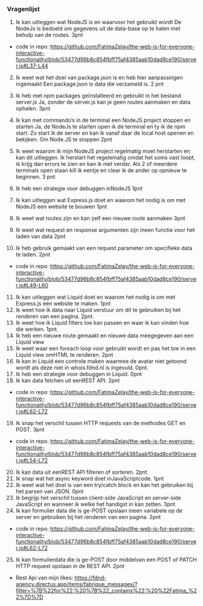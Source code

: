 ### Vragenlijst

1. Ik kan uitleggen wat NodeJS is en waarvoor het gebruikt wordt
De NodeJs is bedoeld om gegevens uit de data-base op te halen met behulp van de routes. 3pnt
- code in repo: https://github.com/FatimaZelay/the-web-is-for-everyone-interactive-functionality/blob/53477d96b8c854fbff75af4385aab10dad8ce190/server.js#L37-L44 
2. Ik weet wat het doel van package.json is en heb hier aanpassingen ingemaakt
Een package.json is data die verzameld is. 2 pnt

3. Ik heb met npm packages geïnstalleerd en gebruikt in het bestand server.js
Ja, zonder de server.js kan je geen routes aanmaken en data ophalen. 3pnt

4. Ik kan met commando’s in de terminal een NodeJS project stoppen en starten
Ja, de NodeJs te starten open ik de terminal en ty ik de npm start. Zo start ik de server en kan ik vanaf daar de local host openen en bekijken. Om Node.JS te stoppen 2pnt

5. Ik weet waarom ik mijn NodeJS project regelmatig moet herstarten en kan dit uitleggen.
Ik herstart het regelematig omdat het soms vast loopt, ik krijg dan errors te zien en kan ik niet verder. Als 2 of meerdere terminals open staan kill ik eentje en clear ik de ander op opnieuw te beginnen. 3 pnt
6. Ik heb een strategie voor debuggen inNodeJS
1pnt
7. Ik kan uitleggen wat Express.js doet en waarom het nodig is om met NodeJS een website te bouwen 1pnt
8. Ik weet wat routes zijn en kan zelf een nieuwe route aanmaken 3pnt
9. Ik weet wat request en response argumenten zijn ineen functie voor het laden van data 2pnt
10. Ik heb gebruik gemaakt van een request parameter om specifieke data te laden. 2pnt
- code in repo: https://github.com/FatimaZelay/the-web-is-for-everyone-interactive-functionality/blob/53477d96b8c854fbff75af4385aab10dad8ce190/server.js#L49-L60
11. Ik kan uitleggen wat Liquid doet en waarom het nodig is om met Express.js een website te maken. 1pnt
12. Ik weet hoe ik data naar Liquid verstuur om dit te gebruiken bij het renderen van een pagina. 2pnt.
13. Ik weet hoe ik Liquid filters toe kan passen en waar ik kan vinden hoe die werken. 1pnt.
14. Ik heb een nieuwe route gemaakt en nieuwe data meegegeven aan een Liquid view
15. Ik weet waar een foreach loop voor gebruikt wordt en pas het toe in een Liquid view omHTML te renderen. 2pnt
16. Ik kan in Liquid een controle maken waarmee de avatar niet getoond wordt als deze niet in whois.fdnd.nl is ingevuld. 0pnt.
17. Ik heb een strategie voor debuggen in Liquid. 0pnt
18. Ik kan data fetchen uit eenREST API. 2pnt
- code in repo: https://github.com/FatimaZelay/the-web-is-for-everyone-interactive-functionality/blob/53477d96b8c854fbff75af4385aab10dad8ce190/server.js#L62-L72 
19. Ik snap het verschil tussen HTTP requests van de methodes GET en POST. 3pnt
- code in repo: https://github.com/FatimaZelay/the-web-is-for-everyone-interactive-functionality/blob/53477d96b8c854fbff75af4385aab10dad8ce190/server.js#L54-L72
20. Ik kan data uit eenREST API filteren of sorteren. 2pnt
21. Ik snap wat het async keyword doet inJavaScriptcode. 1pnt
22. Ik weet wat het doel is van een try/catch block en kan het gebruiken bij het parsen van JSON. 0pnt
23. Ik begrijp het verschil tussen client-side JavaScript en server-side JavaScript en wanneer ik welke het handigst in kan zetten. 3pnt
24. Ik kan formulier data die is ge-POST opslaan ineen variabele op de server en gebruiken bij het renderen van een pagina. 2pnt
- code in repo: https://github.com/FatimaZelay/the-web-is-for-everyone-interactive-functionality/blob/53477d96b8c854fbff75af4385aab10dad8ce190/server.js#L62-L72
25. Ik kan formulierdata die is ge-POST door middelvan een POST of PATCH HTTP request opslaan in de REST API. 2pnt
- Rest Api van mijn likes: https://fdnd-agency.directus.app/items/fabrique_messages/?filter=%7B%22for%22:%20%7B%22_contains%22:%20%22Fatima_%22%7D%7D 